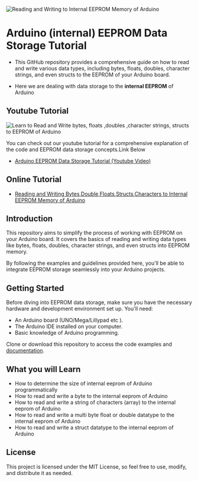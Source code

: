 ![Reading and Writing to Internal EEPROM Memory of Arduino](https://www.xanthium.in/sites/default/files/inline-images/internal-eeprom-program-arduino.jpg)
# Arduino (internal) EEPROM Data Storage Tutorial

- This GitHub repository provides a comprehensive guide on how to read and write various data types, including bytes, floats, doubles, character strings, and even structs to the EEPROM of your Arduino board.

 - Here we are dealing with data storage to the **internal EEPROM** of Arduino 

## Youtube Tutorial

![Learn to Read and Write bytes, floats ,doubles ,character strings, structs to EEPROM of Arduino](https://i.ytimg.com/vi/q2yXXJkgqUk/hqdefault.jpg?sqp=-oaymwEcCNACELwBSFXyq4qpAw4IARUAAIhCGAFwAcABBg==&rs=AOn4CLC8HpvGzTRlegMYYCiuKoa-X2a_IA)

You can check out our youtube tutorial for a comprehensive explanation of the code and EEPROM data storage concepts.Link Below

 - [Arduino EEPROM Data Storage Tutorial (Youtube Video)](https://www.youtube.com/watch?v=q2yXXJkgqUk)

## Online Tutorial

 - [Reading and Writing Bytes,Double,Floats,Structs,Characters to Internal EEPROM Memory of Arduino](https://www.xanthium.in/reading-and-writing-float-byte-double-to-internal-eeprom-memory-arduino-uno-mega-data-storage)

## Introduction
This repository aims to simplify the process of working with EEPROM on your Arduino board. It covers the basics of reading and writing data types like bytes, floats, doubles, character strings, and even structs into EEPROM memory. 

By following the examples and guidelines provided here, you'll be able to integrate EEPROM storage seamlessly into your Arduino projects.

## Getting Started
Before diving into EEPROM data storage, make sure you have the necessary hardware and development environment set up. You'll need:

 - An Arduino board (UNO/Mega/Lillypad etc ).
 - The Arduino IDE installed on your computer.
 - Basic knowledge of Arduino programming.

Clone or download this repository to access the code examples and [documentation](https://www.youtube.com/watch?v=q2yXXJkgqUk).

## What you will Learn 

 - How to determine the size of internal eeprom of Arduino programmatically
 - How to read and write a byte to the internal eeprom of Arduino
 - How to read and write a string of characters (array) to the internal eeprom of Arduino
 - How to read and write a multi byte  float or double datatype to the internal eeprom of Arduino
 - How to read and write a struct datatype to the internal eeprom of Arduino


## License
This project is licensed under the MIT License, so feel free to use, modify, and distribute it as needed.
